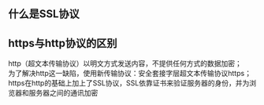 ## 什么是SSL协议


## https与http协议的区别
http（超文本传输协议）以明文方式发送内容，不提供任何方式的数据加密；  
为了解决http这一缺陷，使用新传输协议：安全套接字层超文本传输协议https；  
https在http的基础上加上了SSL协议，SSL依靠证书来验证服务器的身份，并为浏览器和服务器之间的通讯加密

## 